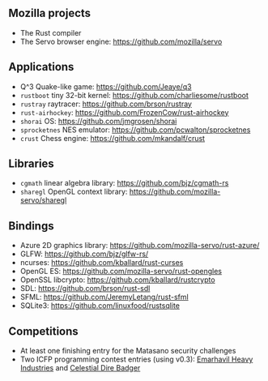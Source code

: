 Mozilla projects
----------------

* The Rust compiler
* The Servo browser engine: https://github.com/mozilla/servo

Applications
------------

* Q^3 Quake-like game: https://github.com/Jeaye/q3
* `rustboot` tiny 32-bit kernel: https://github.com/charliesome/rustboot
* `rustray` raytracer: https://github.com/brson/rustray
* `rust-airhockey`: https://github.com/FrozenCow/rust-airhockey
* `shorai` OS: https://github.com/jmgrosen/shorai
* `sprocketnes` NES emulator: https://github.com/pcwalton/sprocketnes
* `crust` Chess engine: https://github.com/mkandalf/crust

Libraries
---------

* `cgmath` linear algebra library: https://github.com/bjz/cgmath-rs
* `sharegl` OpenGL context library: https://github.com/mozilla-servo/sharegl

Bindings
--------

* Azure 2D graphics library: https://github.com/mozilla-servo/rust-azure/
* GLFW: https://github.com/bjz/glfw-rs/
* ncurses: https://github.com/kballard/rust-curses
* OpenGL ES: https://github.com/mozilla-servo/rust-opengles
* OpenSSL libcrypto: https://github.com/kballard/rustcrypto
* SDL: https://github.com/brson/rust-sdl
* SFML: https://github.com/JeremyLetang/rust-sfml
* SQLite3: https://github.com/linuxfood/rustsqlite

Competitions
------------

* At least one finishing entry for the Matasano security challenges
* Two ICFP programming contest entries (using v0.3): [Emarhavil Heavy Industries](https://github.com/emarhavilicfp/icfp) and [Celestial Dire Badger](https://github.com/jld/icfpc12)